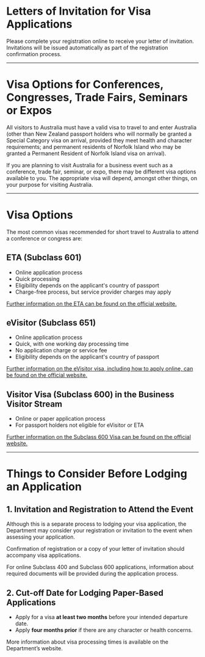 # Letters of Invitation for Visa Applications

Please complete your registration online to receive your letter of invitation. Invitations will be issued automatically as part of the registration confirmation process.

---

# Visa Options for Conferences, Congresses, Trade Fairs, Seminars or Expos

All visitors to Australia must have a valid visa to travel to and enter Australia (other than New Zealand passport holders who will normally be granted a Special Category visa on arrival, provided they meet health and character requirements; and permanent residents of Norfolk Island who may be granted a Permanent Resident of Norfolk Island visa on arrival).

If you are planning to visit Australia for a business event such as a conference, trade fair, seminar, or expo, there may be different visa options available to you. The appropriate visa will depend, amongst other things, on your purpose for visiting Australia.

---

# Visa Options

The most common visas recommended for short travel to Australia to attend a conference or congress are:

## ETA (Subclass 601)
- Online application process
- Quick processing
- Eligibility depends on the applicant's country of passport
- Charge-free process, but service provider charges may apply

[Further information on the ETA can be found on the official website.](https://immi.homeaffairs.gov.au/visas/getting-a-visa/visa-listing/electronic-travel-authority-601)

## eVisitor (Subclass 651)
- Online application process
- Quick, with one working day processing time
- No application charge or service fee
- Eligibility depends on the applicant's country of passport

[Further information on the eVisitor visa, including how to apply online, can be found on the official website.](https://immi.homeaffairs.gov.au/visas/getting-a-visa/visa-listing/evisitor-651)

## Visitor Visa (Subclass 600) in the Business Visitor Stream
- Online or paper application process
- For passport holders not eligible for eVisitor or ETA

[Further information on the Subclass 600 Visa can be found on the official website.](https://immi.homeaffairs.gov.au/visas/getting-a-visa/visa-listing/visitor-600/business-visitor-stream)

---

# Things to Consider Before Lodging an Application

## 1. Invitation and Registration to Attend the Event
Although this is a separate process to lodging your visa application, the Department may consider your registration or invitation to the event when assessing your application.

Confirmation of registration or a copy of your letter of invitation should accompany visa applications.

For online Subclass 400 and Subclass 600 applications, information about required documents will be provided during the application process.

<!-- To request a letter of invitation, please contact the secretariat. -->

## 2. Cut-off Date for Lodging Paper-Based Applications
- Apply for a visa **at least two months** before your intended departure date.
- Apply **four months prior** if there are any character or health concerns.

More information about visa processing times is available on the Department’s website.

<!-- ## 3. Health and Character Requirements

### 3.1 Health Requirements
You may be required to undertake a medical examination, chest X-ray, and/or other health checks as part of the visa application process.

The Department of Home Affairs will advise you of applicable health checks based on your circumstances.

[More information is available on the Department’s website.](https://immi.homeaffairs.gov.au/help-support/meeting-our-requirements/health)

### 3.2 Character Requirements
You must satisfy the character requirements set out in Section 501 of the *Migration Act 1958*.

[Further information on the character requirement is available on the Department’s website.](https://immi.homeaffairs.gov.au/help-support/meeting-our-requirements/character)

> If you have prior criminal convictions, you should lodge a paper-based application at the nearest Australian visa office at least four months prior to the event start date.

[Contact information for Australian visa offices is available on the Department’s website.](https://immi.homeaffairs.gov.au/help-support/contact-us/offices-and-locations)

## 4. Travel Sanctions
For information on countries subject to travel sanctions, please refer to the [Department of Foreign Affairs and Trade’s website.](https://www.dfat.gov.au/)

Nationals of sanctioned countries may not be permitted to travel to and enter Australia.

## 5. Biometrics Programme
- Biometrics may be collected at an Australian Visa Application Centre for applicants from certain countries.
- If you lodge online, the Department will inform you if biometrics are required.

[More information is available on the Department’s website.](https://immi.homeaffairs.gov.au/help-support/meeting-our-requirements/biometrics)

---

# Obligations of Visa Holders

- On arrival, you must identify yourself, present travel documents, and complete an Incoming Passenger Card (IPC).
- The IPC requires you to declare your health status and any prior criminal convictions.

> If you do not meet immigration clearance requirements, you may be refused entry to Australia.

You must comply with:
- Visa validity
- Visa conditions

When you receive your Australian visa, you will be issued a **visa grant notice** explaining the conditions, period of validity, and entry requirements.

> You are advised to carry this visa grant notice when traveling for your own reference.

**Important**:  
- Your visa may be cancelled if you breach any conditions.
- If your visa expires while you are in Australia, you become an **unlawful non-citizen**, subject to detention and removal from Australia. -->
